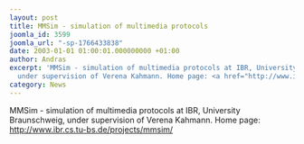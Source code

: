 ```yaml
---
layout: post
title: MMSim - simulation of multimedia protocols
joomla_id: 3599
joomla_url: "-sp-1766433838"
date: 2003-01-01 01:00:01.000000000 +01:00
author: Andras
excerpt: 'MMSim - simulation of multimedia protocols at IBR, University Braunschweig,
  under supervision of Verena Kahmann. Home page: <a href="http://www.ibr.cs.tu-bs.de/projects/mmsim/">http://www.ibr.cs.tu-bs.de/projects/mmsim/</a>'
category: News
---
```

MMSim - simulation of multimedia protocols at IBR, University Braunschweig, under supervision of Verena Kahmann. Home page: <a href="http://www.ibr.cs.tu-bs.de/projects/mmsim/">http://www.ibr.cs.tu-bs.de/projects/mmsim/</a>
